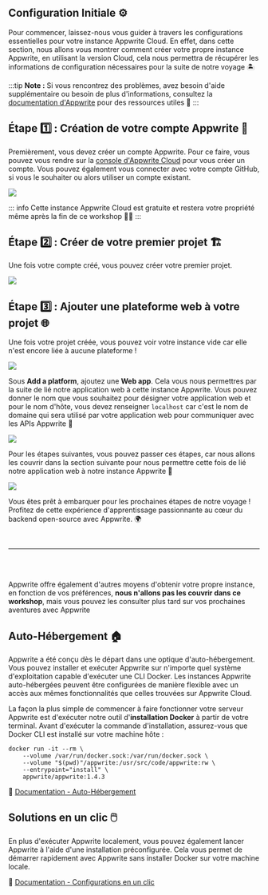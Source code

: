 <Hero
title="La Baie de la Configuration"
image="/assets/workshop/configuration/bay.jpeg"
description="Bienvenue à la Baie de la Configuration, la première étape de notre aventure Appwrite ! 🔧 Dans cette
section, nous allons plonger dans les configurations initiales nécessaires pour préparer notre voyage ! Assurez-vous de
suivre attentivement ces étapes pour que votre expérience avec Appwrite soit fluide et inoubliable 🌊"
/>

## Configuration Initiale ⚙️

Pour commencer, laissez-nous vous guider à travers les configurations essentielles pour votre instance Appwrite Cloud.
En effet, dans cette section, nous allons vous montrer comment créer votre propre instance Appwrite, en utilisant la
version Cloud, cela nous permettra de récupérer les informations de configuration nécessaires pour la suite de notre
voyage 🏝️

:::tip
**Note :** Si vous rencontrez des problèmes, avez besoin d'aide supplémentaire ou besoin de plus d'informations,
consultez la [documentation d'Appwrite](https://appwrite.io/docs/quick-starts) pour des ressources utiles 📘
:::

## Étape 1️⃣ : Création de votre compte Appwrite 👤

Premièrement, vous devez créer un compte Appwrite. Pour ce faire, vous pouvez vous rendre sur
la [console d'Appwrite Cloud](https://cloud.appwrite.io/login) pour vous créer un compte. Vous pouvez également vous
connecter avec votre compte GitHub, si vous le souhaiter ou alors utiliser un compte existant.

<Image src="/assets/workshop/configuration/console_signup.png" imageAlt="Onboarding screen Appwrite Cloud" withSpacing></Image>

::: info
Cette instance Appwrite Cloud est gratuite et restera votre propriété même après la fin de ce workshop 💪🏼
:::

## Étape 2️⃣ : Créer de votre premier projet 🏗️

Une fois votre compte créé, vous pouvez créer votre premier projet.

<Image src="/assets/workshop/configuration/console_project.png" imageAlt="Create project screen" withSpacing></Image>

## Étape 3️⃣ : Ajouter une plateforme web à votre projet 🌐

Une fois votre projet créée, vous pouvez voir votre instance vide car elle n'est encore liée à aucune plateforme !

<Image src="/assets/workshop/configuration/console_select_platform.png" imageAlt="Console select platform" withSpacing></Image>

Sous **Add a platform**, ajoutez une **Web app**. Cela vous nous permettres par la suite de
lié notre application web à cette instance Appwrite. Vous pouvez donner le nom que vous souhaitez pour désigner votre
application web et pour le nom d'hôte, vous devez renseigner `localhost` car c'est le nom de domaine qui sera utilisé
par votre application web pour communiquer avec les APIs Appwrite 📡

<Image src="/assets/workshop/configuration/console_add_platform.png" imageAlt="Console form add platform" withSpacing></Image>

Pour les étapes suivantes, vous pouvez passer ces étapes, car nous allons les couvrir dans la section suivante pour nous
permettre cette fois de lié notre application web à notre instance Appwrite 🤯

<Image src="/assets/workshop/configuration/console_end.png" imageAlt="Console screen" withSpacing></Image>

Vous êtes prêt à embarquer pour les prochaines étapes de notre voyage !
Profitez de cette expérience d'apprentissage passionnante au cœur du backend open-source avec Appwrite. 🌍

<br />

---
<br />

<InfoBonus title="Les autres moyens de configurer une instance Appwrite 📦">
<br />

Appwrite offre également d'autres moyens d'obtenir votre propre instance, en fonction de vos préférences, **nous
n'allons
pas les couvrir dans ce workshop**, mais vous pouvez les consulter plus tard sur vos prochaines aventures avec Appwrite

## Auto-Hébergement 🏠

Appwrite a été conçu dès le départ dans une optique d'auto-hébergement. Vous pouvez installer et exécuter Appwrite sur
n'importe quel système d'exploitation capable d'exécuter une CLI Docker. Les instances Appwrite auto-hébergées peuvent
être configurées de manière flexible avec un accès aux mêmes fonctionnalités que celles trouvées sur Appwrite Cloud.

La façon la plus simple de commencer à faire fonctionner votre serveur Appwrite est d'exécuter notre outil 
d'**installation Docker** à partir de votre terminal. Avant d'exécuter la commande d'installation, assurez-vous que Docker CLI
est installé sur votre machine hôte :

```shell
docker run -it --rm \
    --volume /var/run/docker.sock:/var/run/docker.sock \
    --volume "$(pwd)"/appwrite:/usr/src/code/appwrite:rw \
    --entrypoint="install" \
    appwrite/appwrite:1.4.3
```

📖 [Documentation - Auto-Hébergement](https://appwrite.io/docs/advanced/self-hosting)

## Solutions en un clic 🖱️

En plus d'exécuter Appwrite localement, vous pouvez également lancer Appwrite à l'aide d'une installation préconfigurée.
Cela vous permet de démarrer rapidement avec Appwrite sans installer Docker sur votre machine locale.

📖 [Documentation - Configurations en un clic](https://appwrite.io/docs/advanced/self-hosting#one-click-setups)

</InfoBonus>
